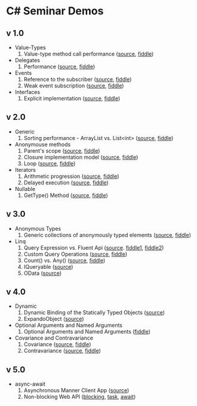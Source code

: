 C# Seminar Demos
================

## v 1.0 ##
* Value-Types
  1. Value-type method call performance ([source](https://github.com/gyuwon/csharp-seminar-demos/blob/master/ValueType/Performance/Program.cs), [fiddle](http://dotnetfiddle.net/Coq6rx))
* Delegates
  1. Performance ([source](https://github.com/gyuwon/csharp-seminar-demos/blob/master/MethodCall/MethodCall/Program.cs), [fiddle](http://dotnetfiddle.net/qOxOIm))
* Events
  1. Reference to the subscriber ([source](https://github.com/gyuwon/csharp-seminar-demos/blob/master/Events/ReferenceToSubscriber/Program.cs), [fiddle](http://dotnetfiddle.net/jIcmCs))
  2. Weak event subscription ([source](https://github.com/gyuwon/csharp-seminar-demos/blob/master/Events/WeakSubscription/Program.cs), [fiddle](http://dotnetfiddle.net/mtQZjx))
* Interfaces
  1. Explicit implementation ([source](https://github.com/gyuwon/csharp-seminar-demos/blob/master/Interfaces/Explicit/Program.cs), [fiddle](http://dotnetfiddle.net/JI2PJT))

## v 2.0 ##
* Generic
  1. Sorting performance - ArrayList vs. List&lt;int&gt; ([source](https://github.com/gyuwon/csharp-seminar-demos/blob/master/Generic/Sorting/Program.cs), [fiddle](http://dotnetfiddle.net/vsTDcS))
* Anonymouse methods
  1. Parent's scope ([source](https://github.com/gyuwon/csharp-seminar-demos/blob/master/AnonymousMethods/ParentScope/Program.cs), [fiddle](http://dotnetfiddle.net/s2CA1o))
  2. Closure implementation model ([source](https://github.com/gyuwon/csharp-seminar-demos/blob/master/AnonymousMethods/ClosureImplementationModel/Program.cs), [fiddle](http://dotnetfiddle.net/vGeO2s))
  3. Loop ([source](https://github.com/gyuwon/csharp-seminar-demos/blob/master/AnonymousMethods/Iteration/Program.cs), [fiddle](http://dotnetfiddle.net/DVDNSI))
* Iterators
  1. Arithmetic progression ([source](https://github.com/gyuwon/csharp-seminar-demos/blob/master/Iterators/Progression/Program.cs), [fiddle](http://dotnetfiddle.net/iYY76E))
  2. Delayed execution ([source](https://github.com/gyuwon/csharp-seminar-demos/blob/master/Iterators/DelayedExecution/Program.cs), [fiddle](http://dotnetfiddle.net/E5Lvin))
* Nullable
  1. GetType() Method ([source](https://github.com/gyuwon/csharp-seminar-demos/blob/master/Nullable/GetType/Program.cs), [fiddle](http://dotnetfiddle.net/vMCa7L))

## v 3.0 ##
* Anonymous Types
  1. Generic collections of anonymously typed elements ([source](https://github.com/gyuwon/csharp-seminar-demos/blob/master/AnonymousTypes/GenericCollections/Program.cs), [fiddle](http://dotnetfiddle.net/gGA925))
* Linq
  1. Query Expression vs. Fluent Api ([source](https://github.com/gyuwon/csharp-seminar-demos/blob/master/Linq/FluentApiVsQueryExpression/Program.cs). [fiddle1](http://dotnetfiddle.net/L3SuRv), [fiddle2](http://dotnetfiddle.net/Am5ese))
  2. Custom Query Operations ([source](https://github.com/gyuwon/csharp-seminar-demos/blob/master/Linq/CustomQueryExpression/Program.cs), [fiddle](http://dotnetfiddle.net/txOPc4))
  3. Count() vs. Any() ([source](https://github.com/gyuwon/csharp-seminar-demos/blob/master/Linq/CountVsAny/Program.cs), [fiddle](http://dotnetfiddle.net/VcxB9z))
  4. IQueryable ([source](https://github.com/gyuwon/csharp-seminar-demos/blob/queryable/Linq/ContactsManager/Controllers/ContactsController.cs))
  5. OData ([source](https://github.com/gyuwon/csharp-seminar-demos/blob/odata/Linq/ContactsManager/Controllers/ContactsController.cs))

## v 4.0 ##
* Dynamic
  1. Dynamic Binding of the Statically Typed Objects ([source](https://github.com/gyuwon/csharp-seminar-demos/blob/master/Dynamic/StaticallyTypedObject/Program.cs))
  2. ExpandoObject ([source](https://github.com/gyuwon/csharp-seminar-demos/blob/master/Dynamic/ExpandoObjectClass/Program.cs))
* Optional Arguments and Named Arguments
  1. Optional Arguments and Named Arguments ([fiddle](http://dotnetfiddle.net/ZNO3Xh))
* Covariance and Contravariance
  1. Covariance ([source](https://github.com/gyuwon/csharp-seminar-demos/blob/master/CovarianceContravariance/Covariance/Program.cs), [fiddle](http://dotnetfiddle.net/LjEq47))
  2. Contravariance ([source](https://github.com/gyuwon/csharp-seminar-demos/blob/master/CovarianceContravariance/Contravariance/Program.cs), [fiddle](http://dotnetfiddle.net/7PXofE))

## v 5.0 ##
* async-await
  1. Asynchronous Manner Client App ([source](https://github.com/gyuwon/csharp-seminar-demos/blob/master/AsyncAwait/AsyncMannerClient/MainWindow.xaml.cs))
  2. Non-blocking Web API ([blocking](https://github.com/gyuwon/csharp-seminar-demos/blob/blocking-api/AsyncAwait/ContactsManager/Controllers/ContactsController.cs), [task](https://github.com/gyuwon/csharp-seminar-demos/blob/non-blocking-api-task/AsyncAwait/ContactsManager/Controllers/ContactsController.cs), [await](https://github.com/gyuwon/csharp-seminar-demos/blob/non-blocking-api-await/AsyncAwait/ContactsManager/Controllers/ContactsController.cs))
